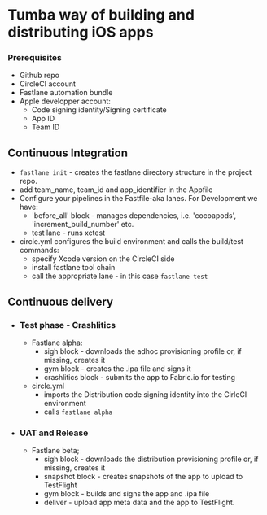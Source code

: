 # Tumba way of building and distributing iOS apps

### Prerequisites
 - Github repo
 - CircleCI account 
 - Fastlane automation bundle
 - Apple developper account: 
   - Code signing identity/Signing certificate
   - App ID
   - Team ID
 
 ## Continuous Integration
 - `fastlane init` - creates the fastlane directory structure in the project repo.
 - add team_name, team_id and app_identifier in the Appfile
 - Configure your pipelines in the Fastfile-aka lanes. For Development we have:
   - 'before_all' block - manages dependencies, i.e. 'cocoapods', 'increment_build_number' etc.
   - test lane - runs xctest 
 - circle.yml configures the build environment and calls the build/test commands:
   - specify Xcode version on the CircleCI side
   - install fastlane tool chain
   - call the appropriate lane - in this case `fastlane test`
 
 ## Continuous delivery
  - ### Test phase - Crashlitics
    - Fastlane alpha:
      - sigh block - downloads the adhoc provisioning profile or, if missing, creates it
      - gym block - creates the .ipa file and signs it 
      - crashlitics block - submits the app to Fabric.io for testing
    - circle.yml 
      - imports the Distribution code signing identity into the CirleCI environment
      - calls `fastlane alpha`
  - ### UAT and Release
    - Fastlane beta;
      - sigh block - downloads the distribution provisioning profile or, if missing, creates it
      - snapshot block - creates snapshots of the app to upload to TestFlight
      - gym block - builds and signs the app and .ipa file 
      - deliver - upload app meta data and the app to TestFlight. 
    
  

